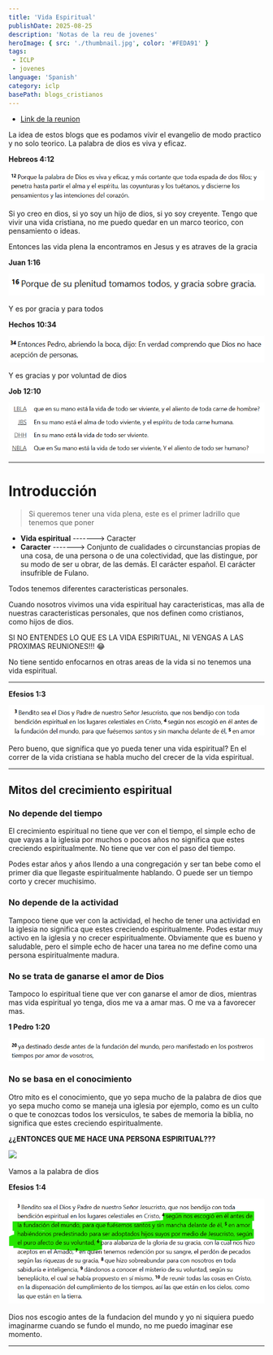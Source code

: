 ```yaml
---
title: 'Vida Espiritual'
publishDate: 2025-08-25
description: 'Notas de la reu de jovenes'
heroImage: { src: './thumbnail.jpg', color: '#FEDA91' }
tags: 
 - ICLP
 - jovenes
language: 'Spanish'
category: iclp
basePath: blogs_cristianos
---
```


- [Link de la reunion](https://www.youtube.com/live/axbSxhv95E0?si=M3B_e1kHXO0YHzDI)

La idea de estos blogs que es podamos vivir el evangelio de modo practico y no solo teorico. La palabra de dios es viva y eficaz.

**Hebreos 4:12**

![alt text](image1.png)

Si yo creo en dios, si yo soy un hijo de dios, si yo soy creyente. Tengo que vivir una vida cristiana, no me puedo quedar en un marco teorico, con pensamiento o ideas.

Entonces las vida plena la encontramos en Jesus y es atraves de la gracia

**Juan 1:16**

![alt text](image-1.png)

Y es por gracia y para todos

**Hechos 10:34**

![alt text](image-2.png)

Y es gracias y por voluntad de dios

**Job 12:10**

![alt text](image-3.png)

---

# Introducción

> Si queremos tener una vida plena, este es el primer ladrillo que tenemos que poner

- **Vida espiritual** -------> Caracter
- **Caracter** -------> Conjunto de cualidades o circunstancias propias de una cosa, de una persona o de una colectividad, que las distingue, por su modo de ser u obrar, de las demás. El carácter español. El carácter insufrible de Fulano.

Todos tenemos diferentes caracteristicas personales.

Cuando nosotros vivimos una vida espiritual hay caracteristicas, mas alla de nuestras caracteristicas personales, que nos definen como cristianos, como hijos de dios.

SI NO ENTENDES LO QUE ES LA VIDA ESPIRITUAL, NI VENGAS A LAS PROXIMAS REUNIONES!!! 😂

No tiene sentido enfocarnos en otras areas de la vida si no tenemos una vida espiritual.

---

**Efesios 1:3**

![alt text](image-4.png)

Pero bueno, que significa que yo pueda tener una vida espiritual? En el correr de la vida cristiana se habla mucho del crecer de la vida espiritual.

---

## Mitos del crecimiento espiritual

### No depende del tiempo

El crecimiento espiritual no tiene que ver con el tiempo, el simple echo de que vayas a la iglesia por muchos o pocos años no significa que estes creciendo espiritualmente. No tiene que ver con el paso del tiempo.

Podes estar años y años llendo a una congregación y ser tan bebe como el primer dia que llegaste espiritualmente hablando. O puede ser un tiempo corto y crecer muchisimo.

### No depende de la actividad

Tampoco tiene que ver con la actividad, el hecho de tener una actividad en la iglesia no significa que estes creciendo espiritualmente. Podes estar muy activo en la iglesia y no crecer espiritualmente. Obviamente que es bueno y saludable, pero el simple echo de hacer una tarea no me define como una persona espiritualmente madura.

### No se trata de ganarse el amor de Dios

Tampoco lo espiritual tiene que ver con ganarse el amor de dios, mientras mas vida espiritual yo tenga, dios me va a amar mas. O me va a favorecer mas.

**1 Pedro 1:20**

![alt text](image-5.png)

### No se basa en el conocimiento

Otro mito es el conocimiento, que yo sepa mucho de la palabra de dios que yo sepa mucho como se maneja una iglesia por ejemplo, como es un culto o que te conozcas todos los versiculos, te sabes de memoria la biblia, no significa que estes creciendo espiritualmente.

**¿¿ENTONCES QUE ME HACE UNA PERSONA ESPIRITUAL???**

<img src='https://media1.giphy.com/media/v1.Y2lkPTc5MGI3NjExMDBuN3g3Zm9kbXBmdGcwOTE5aXBwZWYyYzd6OHhsdDQ1Z2Qwa3piaCZlcD12MV9pbnRlcm5hbF9naWZfYnlfaWQmY3Q9Zw/cZv60VbwlLI6kbbUJQ/giphy.gif'>

Vamos a la palabra de dios

**Efesios 1:4**

![alt text](image-7.png)

Dios nos escogio antes de la fundacion del mundo y yo ni siquiera puedo imaginarme cuando se fundo el mundo, no me puedo imaginar ese momento.

---

